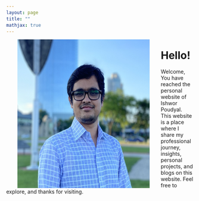 ```yaml
---
layout: page
title: ""
mathjax: true
---
```



<img src="/Images/new.JPG" align="left" width="355" height="400" style="margin:0px 30px" />


# Hello! 

Welcome, You have reached the personal website of Ishwor Poudyal. This website is a place where  I share my professional journey, insights, personal projects, and blogs on this website. Feel free to explore, and thanks for visiting. 
  
